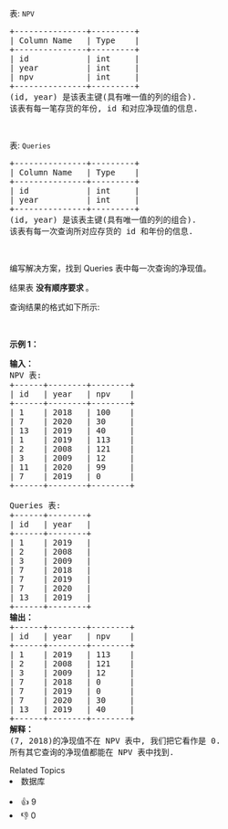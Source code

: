 <p>表: <code>NPV</code></p>

<pre>
+---------------+---------+
| Column Name   | Type    |
+---------------+---------+
| id            | int     |
| year          | int     |
| npv           | int     |
+---------------+---------+
(id, year) 是该表主键(具有唯一值的列的组合).
该表有每一笔存货的年份, id 和对应净现值的信息.
</pre>

<p>&nbsp;</p>

<p>表: <code>Queries</code></p>

<pre>
+---------------+---------+
| Column Name   | Type    |
+---------------+---------+
| id            | int     |
| year          | int     |
+---------------+---------+
(id, year) 是该表主键(具有唯一值的列的组合).
该表有每一次查询所对应存货的 id 和年份的信息.
</pre>

<p>&nbsp;</p>

<p>编写解决方案，找到 Queries&nbsp;表中每一次查询的净现值。</p>

<p>结果表 <strong>没有顺序要求 </strong>。</p>

<p>查询结果的格式如下所示:</p>

<p>&nbsp;</p>

<p><strong>示例 1：</strong></p>

<pre>
<strong>输入：</strong>
NPV 表:
+------+--------+--------+
| id   | year   | npv    |
+------+--------+--------+
| 1    | 2018   | 100    |
| 7    | 2020   | 30     |
| 13   | 2019   | 40     |
| 1    | 2019   | 113    |
| 2    | 2008   | 121    |
| 3    | 2009   | 12     |
| 11   | 2020   | 99     |
| 7    | 2019   | 0      |
+------+--------+--------+

Queries 表:
+------+--------+
| id   | year   |
+------+--------+
| 1    | 2019   |
| 2    | 2008   |
| 3    | 2009   |
| 7    | 2018   |
| 7    | 2019   |
| 7    | 2020   |
| 13   | 2019   |
+------+--------+
<strong>输出：</strong>
+------+--------+--------+
| id   | year   | npv    |
+------+--------+--------+
| 1    | 2019   | 113    |
| 2    | 2008   | 121    |
| 3    | 2009   | 12     |
| 7    | 2018   | 0      |
| 7    | 2019   | 0      |
| 7    | 2020   | 30     |
| 13   | 2019   | 40     |
+------+--------+--------+
<strong>解释：</strong>
(7, 2018)的净现值不在 NPV 表中, 我们把它看作是 0.
所有其它查询的净现值都能在 NPV 表中找到.
</pre>

<div><div>Related Topics</div><div><li>数据库</li></div></div><br><div><li>👍 9</li><li>👎 0</li></div>